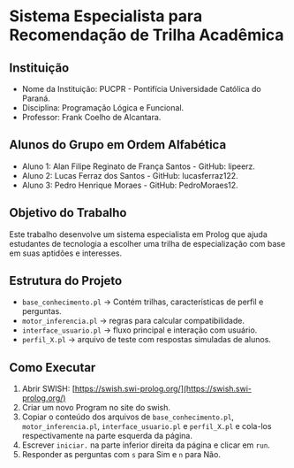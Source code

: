 # Sistema Especialista para Recomendação de Trilha Acadêmica

## Instituição 
- Nome da Instituição: PUCPR - Pontifícia Universidade Católica do Paraná.
- Disciplina: Programação Lógica e Funcional.
- Professor: Frank Coelho de Alcantara.

## Alunos do Grupo em Ordem Alfabética
- Aluno 1: Alan Filipe Reginato de França Santos - GitHub: lipeerz.
- Aluno 2: Lucas Ferraz dos Santos - GitHub: lucasferraz122.
- Aluno 3: Pedro Henrique Moraes - GitHub: PedroMoraes12.

## Objetivo do Trabalho

Este trabalho desenvolve um sistema especialista em Prolog que ajuda estudantes de tecnologia a escolher uma trilha de especialização com base em suas aptidões e interesses.

## Estrutura do Projeto
- `base_conhecimento.pl` → Contém trilhas, características de perfil e perguntas.
- `motor_inferencia.pl` → regras para calcular compatibilidade.
- `interface_usuario.pl` → fluxo principal e interação com usuário.
- `perfil_X.pl` → arquivo de teste com respostas simuladas de alunos.

## Como Executar

1. Abrir SWISH: [https://swish.swi-prolog.org/](https://swish.swi-prolog.org/)
2. Criar um novo Program no site do swish.
3. Copiar o conteúdo dos arquivos de `base_conhecimento.pl`, `motor_inferencia.pl`, `interface_usuario.pl` e `perfil_X.pl` e cola-los respectivamente na parte esquerda da página.
4. Escrever `iniciar.` na parte inferior direita da página e clicar em `run`.
5. Responder as perguntas com `s` para Sim e `n` para Não.
